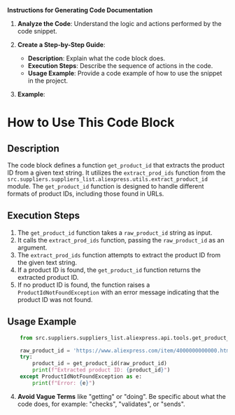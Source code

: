 **Instructions for Generating Code Documentation**

1. **Analyze the Code**: Understand the logic and actions performed by the code snippet.

2. **Create a Step-by-Step Guide**:
    - **Description**: Explain what the code block does.
    - **Execution Steps**: Describe the sequence of actions in the code.
    - **Usage Example**: Provide a code example of how to use the snippet in the project.

3. **Example**:

How to Use This Code Block
=========================================================================================

Description
-------------------------
The code block defines a function `get_product_id` that extracts the product ID from a given text string. It utilizes the `extract_prod_ids` function from the `src.suppliers.suppliers_list.aliexpress.utils.extract_product_id` module. The `get_product_id` function is designed to handle different formats of product IDs, including those found in URLs.

Execution Steps
-------------------------
1. The `get_product_id` function takes a `raw_product_id` string as input.
2. It calls the `extract_prod_ids` function, passing the `raw_product_id` as an argument. 
3. The `extract_prod_ids` function attempts to extract the product ID from the given text string.
4. If a product ID is found, the `get_product_id` function returns the extracted product ID.
5. If no product ID is found, the function raises a `ProductIdNotFoundException` with an error message indicating that the product ID was not found.

Usage Example
-------------------------

```python
    from src.suppliers.suppliers_list.aliexpress.api.tools.get_product_id import get_product_id

    raw_product_id = 'https://www.aliexpress.com/item/4000000000000.html'
    try:
        product_id = get_product_id(raw_product_id)
        print(f"Extracted product ID: {product_id}")
    except ProductIdNotFoundException as e:
        print(f"Error: {e}")
```

4. **Avoid Vague Terms** like "getting" or "doing". Be specific about what the code does, for example: "checks", "validates", or "sends".